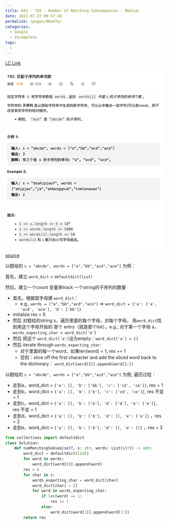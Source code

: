 ```yaml
---
title: 043 - 792 - Number of Matching Subsequences - Medium
date: 2022-07-27 09:57:26
permalink: /pages/90ad7a/
categories:
  - Google
  - Incomplete
tags:
  - 
---
```



[LC Link](https://leetcode.cn/problems/number-of-matching-subsequences/)

![](https://raw.githubusercontent.com/emmableu/image/master/202208091134751.png)


[source](https://leetcode.com/problems/number-of-matching-subsequences/discuss/329381/Python-Solution-With-Detailed-Explanation)

以题给的 `s = "abcde", words = ["a","bb","acd","ace"]` 为例：

首先，建立 `word_dict` = `defaultdict(list)`

然后，建立一个count 变量来track 一个string的子序列的数量

-  首先，根据首字母建 `word_dict`：
	- e.g., `words = ["a","bb","acd","ace"]` => `word_dict = {'a': ['a', 'acd', 'ace'], 'b': ['bb']}`
- initialize res = 0
- 然后 对题给的string s，遍历里面的每个字母，对每个字母， 用`word_dict`找到用这个字母开始的 那个 entry（就是那个list），e.g., 对于第一个字母 a， `words_expecting_char = word_dict['a']`
- 然后 把这个 `word_dict['a']`设为empty：`word_dict['a'] = []`
- 然后 iterate through `words_expecting_char`:
	- 对于里面的每一个word，如果len(word) = 1, res += 1
	- 否则：slice off the first character and add the sliced word back to the dictionary： `word_dict[word[1]].append(word[1:])`

以题给的 `s = "abcde", words = ["a","bb","acd","ace"]` 为例, 遍历过程：
- 走到a，word_dict = `{'a': [], 'b': ['bb'], 'c': ['cd', 'ce']}`, res = 1
- 走到b，word_dict = `{'a': [], 'b': ['b'], 'c': ['cd', 'ce']}`, res 不变 = 1
- 走到c，word_dict = `{'a': [], 'b': ['b'], 'd': ['d'], 'e': ['e']}`, res 不变 = 1
- 走到d，word_dict = `{'a': [], 'b': ['b'], 'd': [], 'e': ['e']}` ，res = 2
- 走到e，word_dict = `{'a': [], 'b': ['b'], 'd': [], 'e': []}` ，res = 3

```python
from collections import defaultdict
class Solution:
	def numMatchingSubseq(self, s: str, words: List[str]) -> int:
		word_dict = defaultdict(list)
		for word in words:
			word_dict[word[0]].append(word)
		res = 0
		for char in s:
			words_expecting_char = word_dict[char]
			word_dict[char] = []
			for word in words_expecting_char:
				if len(word) == 1:
					res += 1
				else:
					word_dict[word[1]].append(word[1:])
		return res
```